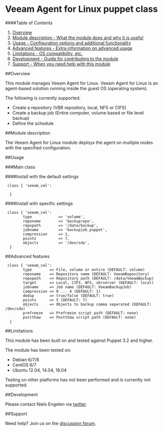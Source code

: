 # Veeam Agent for Linux puppet class

####Table of Contents

1. [Overview](#overview)
2. [Module description - What the module does and why it is useful](#module-description)
3. [Usage - Configuration options and additional functionality](#usage)
4. [Advanced features - Extra information on advanced usage](#advanced-features)
5. [Limitations - OS compatibility, etc.](#limitations)
6. [Development - Guide for contributing to the module](#development)
7. [Support - When you need help with this module](#support)

##Overview

This module manages Veeam Agent for Linux. Veeam Agent for Linux is an agent-based solution running inside the guest OS (operating system).

The following is currently supported:
  - Create a repository (VBR repository, local, NFS or CIFS)
  - Create a backup job (Entire computer, volume based or file level backup)
  - Define the schedule
  
##Module description

The Veeam Agent for Linux module deploys the agent on multiple nodes with the specified configuration.

##Usage

###Main class

####Install with the default settings

```puppet
 class { 'veeam_val':
   
  }
```

####Install with specific settings

```puppet
 class { 'veeam_val':
        type            => 'volume',
        reponame        => 'backuprepo',
        repopath        => '/data/backup',
        jobname         => 'backupjob_puppet',
        compression     => 1,
        points          => 7,
        objects         => '/dev/sda',
  }
```

##Advanced features
```puppet
 class { 'veeam_val':
        type        => File, volume or entire (DEFAULT: volume)
        reponame    => Repository name (DEFAULT: VeeamRepository)
        repopath    => Repository path (DEFAULT: /data/VeeamBackup)
        target      => Local, CIFS, NFS, vbrserver (DEFAULT: local)
        jobname     => Job name (DEFAULT: VeeamBackupJob)
        compression => 0 ... 4 (DEFAULT: 1)
        dedup       => true/false (DEFAULT: true)
        points      => 5 (DEFAULT: 7)
        objects     => Objects to backup comma seperated (DEFAULT: /dev/sda)
        prefreeze   => Prefreeze script path (DEFAULT: none)
        postthaw    => Postthaw script path (DEFAULT: none)
  }
```

##Limitations

This module has been built on and tested against Puppet 3.2 and higher.

The module has been tested on:

* Debian 6/7/8
* CentOS 6/7
* Ubuntu 12.04, 14.04, 16.04

Testing on other platforms has not been performed and is currently not supported.

##Development

Please contact Niels Engelen via [twitter](https://twitter.com/nielsengelen).

##Support

Need help? Join us on the [discussion forum](https://forums.veeam.com/veeam-agent-for-linux-f41/).